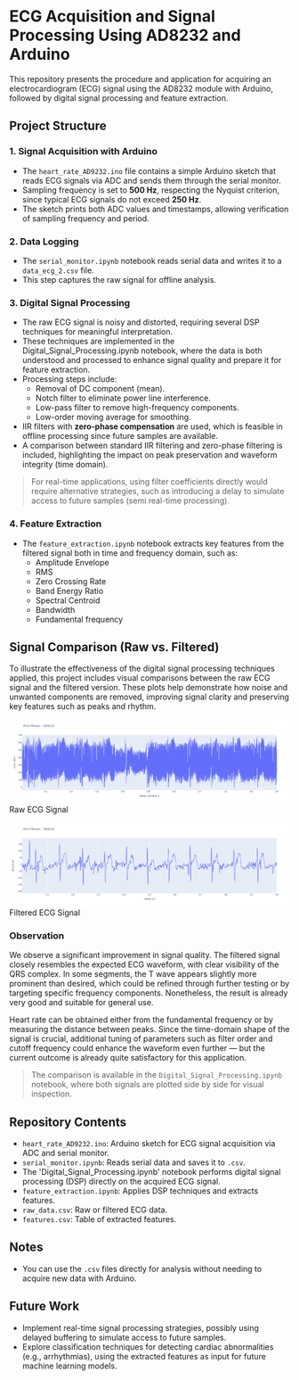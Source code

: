 # ECG Acquisition and Signal Processing Using AD8232 and Arduino

This repository presents the procedure and application for acquiring an electrocardiogram (ECG) signal using the AD8232 module with Arduino, followed by digital signal processing and feature extraction.

## Project Structure

### 1. Signal Acquisition with Arduino
- The `heart_rate_AD9232.ino` file contains a simple Arduino sketch that reads ECG signals via ADC and sends them through the serial monitor.
- Sampling frequency is set to **500 Hz**, respecting the Nyquist criterion, since typical ECG signals do not exceed **250 Hz**.
- The sketch prints both ADC values and timestamps, allowing verification of sampling frequency and period.

### 2. Data Logging
- The `serial_monitor.ipynb` notebook reads serial data and writes it to a `data_ecg_2.csv` file.
- This step captures the raw signal for offline analysis.

### 3. Digital Signal Processing
- The raw ECG signal is noisy and distorted, requiring several DSP techniques for meaningful interpretation.
- These techniques are implemented in the Digital_Signal_Processing.ipynb notebook, where the data is both understood and processed to enhance signal quality and prepare it for feature extraction.
- Processing steps include:
  - Removal of DC component (mean).
  - Notch filter to eliminate power line interference.
  - Low-pass filter to remove high-frequency components.
  - Low-order moving average for smoothing.
- IIR filters with **zero-phase compensation** are used, which is feasible in offline processing since future samples are available.
- A comparison between standard IIR filtering and zero-phase filtering is included, highlighting the impact on peak preservation and waveform integrity (time domain).

> For real-time applications, using filter coefficients directly would require alternative strategies, such as introducing a delay to simulate access to future samples (semi real-time processing).

### 4. Feature Extraction
- The `feature_extraction.ipynb` notebook extracts key features from the filtered signal both in time and frequency domain, such as:
  - Amplitude Envelope
  - RMS
  - Zero Crossing Rate
  - Band Energy Ratio
  - Spectral Centroid
  - Bandwidth
  - Fundamental frequency



## Signal Comparison (Raw vs. Filtered)

To illustrate the effectiveness of the digital signal processing techniques applied, this project includes visual comparisons between the raw ECG signal and the filtered version. These plots help demonstrate how noise and unwanted components are removed, improving signal clarity and preserving key features such as peaks and rhythm.

![alt text](https://github.com/ViniciusFranklin22/ECG-Acquisition-and-Digital-Signal-Processing-Using-AD8232-Heart-Rate-Monitor-/blob/main/raw.png?raw=true)
Raw ECG Signal


![alt text](https://github.com/ViniciusFranklin22/ECG-Acquisition-and-Digital-Signal-Processing-Using-AD8232-Heart-Rate-Monitor-/blob/main/filtered.png?raw=true)
Filtered ECG Signal


### Observation

We observe a significant improvement in signal quality. The filtered signal closely resembles the expected ECG waveform, with clear visibility of the QRS complex. In some segments, the T wave appears slightly more prominent than desired, which could be refined through further testing or by targeting specific frequency components. Nonetheless, the result is already very good and suitable for general use.

Heart rate can be obtained either from the fundamental frequency or by measuring the distance between peaks. Since the time-domain shape of the signal is crucial, additional tuning of parameters such as filter order and cutoff frequency could enhance the waveform even further — but the current outcome is already quite satisfactory for this application.

> The comparison is available in the `Digital_Signal_Processing.ipynb` notebook, where both signals are plotted side by side for visual inspection.

## Repository Contents

- `heart_rate_AD9232.ino`: Arduino sketch for ECG signal acquisition via ADC and serial monitor.
- `serial_monitor.ipynb`: Reads serial data and saves it to `.csv`.
- The 'Digital_Signal_Processing.ipynb' notebook performs digital signal processing (DSP) directly on the acquired ECG signal.
- `feature_extraction.ipynb`: Applies DSP techniques and extracts features.
- `raw_data.csv`: Raw or filtered ECG data.
- `features.csv`: Table of extracted features.

## Notes

- You can use the `.csv` files directly for analysis without needing to acquire new data with Arduino.

## Future Work

- Implement real-time signal processing strategies, possibly using delayed buffering to simulate access to future samples.
- Explore classification techniques for detecting cardiac abnormalities (e.g., arrhythmias), using the extracted features as input for future machine learning models.
